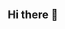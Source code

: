 ## Hi there 👋

<!--
**victorianguyenn/victorianguyenn** is a ✨ _special_ ✨ repository because its `README.md` (this file) appears on your GitHub profile.

Here are some ideas to get you started:

- 🔭 I’m currently working on enricichig my Computer Science career
- 🌱 I’m currently learning Web Design and Database
- 📫 How to reach me: Discord: Toringuyen 
- 😄 Pronouns: She/her
-->
